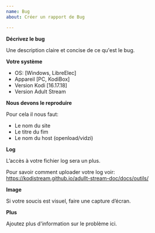 ```yaml
---
name: Bug
about: Créer un rapport de Bug

---
```


**Décrivez le bug**

Une description claire et concise de ce qu'est le bug.

**Votre système**

- OS: [Windows, LibreElec]
- Appareil [PC, KodiBox]
- Version Kodi  [16.17.18]
- Version Adult Stream

**Nous devons le reproduire**

Pour cela il nous faut:
- Le nom du site
- Le titre du fim 
- Le nom du host (openload/vidzi)

**Log**

L’accès à votre fichier log sera un plus.

Pour savoir comment uploader votre log voir:
https://kodistream.github.io/adullt-stream-doc/docs/outils/

**Image**

Si votre soucis est visuel, faire une capture d’écran.

**Plus**

Ajoutez plus d'information sur le problème ici.


